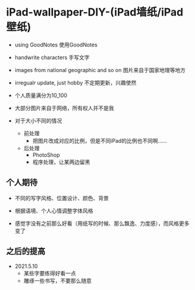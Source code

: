# iPad-wallpaper-DIY-(iPad墙纸/iPad壁纸)
- using GoodNotes 使用GoodNotes
- handwrite characters 手写文字
- images from national geographic and so on 图片来自于国家地理等地方
- irregualr update, just hobby 不定期更新，兴趣使然



- 个人质量满分为10_100
- 大部分图片来自于网络，所有权人并不是我

- 对于大小不同的情况
  - 前处理
    - 把图片改成对应的比例，但是不同iPad的比例也不同啊……
  - 后处理
    - PhotoShop
    - 程序处理，让某两边留黑





## 个人期待

- 不同的写字风格、位置设计、颜色、背景
- 根据语境、个人心情调整字体风格



- 感觉字没有之前那么好看（用纸写的时候、那么飘逸、力度感），而风格更多变了



## 之后的提高

- 2021.5.10
  - 某些字要练得好看一点
  - 雕琢一些书写，不要那么随意